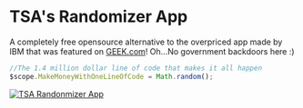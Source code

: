 # TSA's Randomizer App 

A completely free opensource alternative to the overpriced app  made by IBM that was featured on [GEEK.com](http://www.geek.com/apps/tsa-paid-1-4-million-for-randomizer-app-that-chooses-left-or-right-1651337/)! 
Oh...No government backdoors here :)


```javascript
//The 1.4 million dollar line of code that makes it all happen 
$scope.MakeMoneyWithOneLineOfCode = Math.random();
```

[![TSA Randonmizer App](http://img.youtube.com/vi/P_KmFJ2gGzw/0.jpg)](https://www.youtube.com/watch?v=P_KmFJ2gGzw)